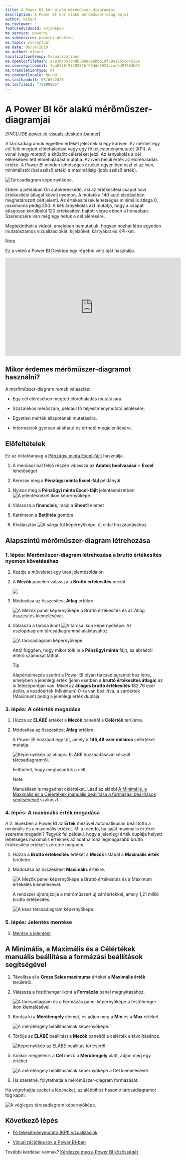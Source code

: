 ```yaml
---
title: A Power BI kör alakú mérőműszer-diagramjai
description: A Power BI kör alakú mérőműszer-diagramjai
author: mihart
ms.reviewer: ''
featuredvideoid: xmja6Epqa
ms.service: powerbi
ms.subservice: powerbi-desktop
ms.topic: conceptual
ms.date: 06/24/2019
ms.author: mihart
LocalizationGroup: Visualizations
ms.openlocfilehash: e783b4357d4db39e09aabbb1df39e1bb5c84532e
ms.sourcegitcommit: 7aa0136f93f88516f97ddd8031ccac5d07863b92
ms.translationtype: HT
ms.contentlocale: hu-HU
ms.lasthandoff: 05/05/2020
ms.locfileid: "73880905"
---
```

# <a name="radial-gauge-charts-in-power-bi"></a>A Power BI kör alakú mérőműszer-diagramjai

[!INCLUDE [power-bi-visuals-desktop-banner](../includes/power-bi-visuals-desktop-banner.md)]

A tárcsadiagramok egyetlen értéket jeleznek ki egy köríven. Ez mérhet egy cél felé megtett előrehaladást vagy egy fő teljesítménymutatót (KPI). A vonal (vagy *mutató*) a kitűzött célértéket jelzi. Az árnyékolás a cél elérésében tett előrehaladást mutatja. Az íven belüli érték az előrehaladás értéke. A Power BI minden lehetséges értéket egyenlően oszt el az íven, minimálistól (bal szélső érték) a maximálisig (jobb szélső érték).

![Tárcsadiagram képernyőképe.](media/power-bi-visualization-radial-gauge-charts/gauge-m.png)

Ebben a példában Ön autókereskedő, aki az értékesítési csapat havi értékesítési átlagát követi nyomon. A mutató a 140 autó eladásában meghatározott célt jelenti. Az értékesítések lehetséges minimális átlaga 0, maximuma pedig 200.  A kék árnyékolás azt mutatja, hogy a csapat átlagosan körülbelül 120 értékesítést hajtott végre ebben a hónapban. Szerencsére van még egy hetük a cél elérésére.

Megtekintheti a videót, amelyben bemutatjuk, hogyan hozhat létre egyetlen mutatószámos vizualizációkat: kijelzőket, kártyákat és KPI-ket.
   > [!NOTE]
   > Ez a videó a Power BI Desktop egy régebbi verzióját használja.
   > 
   > 
<iframe width="560" height="315" src="https://www.youtube.com/embed/xmja6EpqaO0?list=PL1N57mwBHtN0JFoKSR0n-tBkUJHeMP2cP" frameborder="0" allowfullscreen></iframe>

## <a name="when-to-use-a-radial-gauge"></a>Mikor érdemes mérőműszer-diagramot használni?

A mérőműszer-diagram remek választás:

* Egy cél elérésében megtett előrehaladás mutatására.

* Százalékos mérőszám, például fő teljesítménymutató jelölésére.

* Egyetlen mérték állapotának mutatására.

* Információk gyorsan átlátható és érthető megjelenítésére.

## <a name="prerequisites"></a>Előfeltételek

Ez az oktatóanyag a [Pénzügyi minta Excel-fájlt](https://download.microsoft.com/download/9/6/D/96DDC2FF-2568-491D-AAFA-AFDD6F763AE3/Retail%20Analysis%20Sample%20PBIX.pbix) használja.

1. A menüsor bal felső részén válassza az **Adatok beolvasása** > **Excel** lehetőséget
   
2. Keresse meg a **Pénzügyi minta Excel-fájl** példányát

1. Nyissa meg a **Pénzügyi minta Excel-fájlt** jelentésnézetben ![A jelentésnézet ikon képernyőképe.](media/power-bi-visualization-kpi/power-bi-report-view.png).

1. Válassza a **financials**, majd a **Sheet1** elemet

1. Kattintson a **Betöltés** gombra

1. Kiválasztás ![A sárga fül képernyőképe.](media/power-bi-visualization-kpi/power-bi-yellow-tab.png) új oldal hozzáadásához.



## <a name="create-a-basic-radial-gauge"></a>Alapszintű mérőműszer-diagram létrehozása

### <a name="step-1-create-a-gauge-to-track-gross-sales"></a>1\. lépés: Mérőműszer-diagram létrehozása a bruttó értékesítés nyomon követéséhez

1. Kezdje a műveletet egy üres jelentésoldalon

1. A **Mezők** panelen válassza a **Bruttó értékesítés** mezőt.

   ![](media/power-bi-visualization-radial-gauge-charts/grosssalesvalue-new.png)

1. Módosítsa az összesítést **Átlag** értékre.

   ![A Mezők panel képernyőképe a Bruttó értékesítés és az Átlag összesítés kiemelésével.](media/power-bi-visualization-radial-gauge-charts/changetoaverage-new.png)

1. Válassza a tárcsa ikont ![A tárcsa ikon képernyőképe.](media/power-bi-visualization-radial-gauge-charts/gaugeicon-new.png) Az oszlopdiagram tárcsadiagrammá alakításához.

    ![A tárcsadiagram képernyőképe.](media/power-bi-visualization-radial-gauge-charts/gauge-no-target.png)

    Attól függően, hogy mikor tölti le a **Pénzügyi minta** fájlt, az ábráétól eltérő számokat láthat.

    > [!TIP]
    > Alapértelmezés szerint a Power BI olyan tárcsadiagramot hoz létre, amelyben a jelenlegi érték (jelen esetben a **bruttó értékesítés átlaga**) az ív felezőpontján van. Mivel az **átlagos bruttó értékesítés** 182,76 ezer dollár, a kezdőérték (Minimum) 0-ra van beállítva, a záróérték (Maximum) pedig a jelenlegi érték duplája.

### <a name="step-3-set-a-target-value"></a>3\. lépés: A célérték megadása

1. Húzza az **ELÁBÉ** értéket a **Mezők** panelről a **Célérték** területre.

1. Módosítsa az összesítést **Átlag** értékre.

   A Power BI hozzáad egy tűt, amely a **145,48 ezer dolláros** célértéket mutatja.

   ![Képernyőkép az átlagos ELÁBÉ hozzáadásával készült tárcsadiagramról.](media/power-bi-visualization-radial-gauge-charts/gaugeinprogress-new.png)

    Feltűnhet, hogy meghaladtuk a célt.

   > [!NOTE]
   > Manuálisan is megadhat célértéket. Lásd az alábbi [A Minimális, a Maximális és a Célértékek manuális beállítása a formázási beállítások segítségével](#use-manual-format-options-to-set-minimum-maximum-and-target-values) szakaszt.

### <a name="step-4-set-a-maximum-value"></a>4\. lépés: A maximális érték megadása

A 2. lépésben a Power BI az **Érték** mezővel automatikusan beállította a minimális és a maximális értéket. Mi a teendő, ha saját maximális értéket szeretne megadni? Tegyük fel például, hogy a jelenlegi érték duplája helyett lehetséges maximális értéknek az adathalmaz legmagasabb bruttó értékesítési értékét szeretné megadni.

1. Húzza a **Bruttó értékesítés** értéket a **Mezők** listából a **Maximális érték** területre.

1. Módosítsa az összesítést **Maximális** értékre.

   ![A Mezők panel képernyőképe a Bruttó értékesítés és a Maximum értékelés kiemelésével.](media/power-bi-visualization-radial-gauge-charts/setmaximum-new.png)

   A rendszer újrarajzolja a mérőműszert új záróértékkel, amely 1,21 millió bruttó értékesítés.

   ![A kész tárcsadiagram képernyőképe.](media/power-bi-visualization-radial-gauge-charts/power-bi-final-gauge.png)

### <a name="step-5-save-your-report"></a>5\. lépés: Jelentés mentése

1. [Mentse a jelentést](../service-report-save.md).

## <a name="use-manual-format-options-to-set-minimum-maximum-and-target-values"></a>A Minimális, a Maximális és a Célértékek manuális beállítása a formázási beállítások segítségével

1. Távolítsa el a **Gross Sales maximuma** értéket a **Maximális érték** területről.

1. Válassza a festőhenger ikont a **Formázás** panel megnyitásához.

   ![A tárcsadiagram és a Formázás panel képernyőképe a festőhenger ikon kiemelésével.](media/power-bi-visualization-radial-gauge-charts/power-bi-roller.png)

1. Bontsa ki a **Mérőtengely** elemet, és adjon meg a **Min** és a **Max** értéket.

    ![A mérőtengely beállításainak képernyőképe.](media/power-bi-visualization-radial-gauge-charts/power-bi-gauge-axis.png)

1. Törölje az **ELÁBÉ** beállítást a **Mezők** panelről a célérték eltávolításához.

    ![Képernyőkép az ELÁBÉ beállítás törléséről.](media/power-bi-visualization-radial-gauge-charts/pbi-remove-target.png)

1. Amikor megjelenik a **Cél** mező a **Mérőtengely** alatt, adjon meg egy értéket.

     ![A mérőtengely beállításainak képernyőképe a Cél kiemelésével.](media/power-bi-visualization-radial-gauge-charts/power-bi-gauge-target.png)

1. Ha szeretné, folytathatja a mérőműszer-diagram formázását.

Ha végrehajtja ezeket a lépéseket, az alábbihoz hasonló tárcsadiagramot fog kapni:

![A végleges tárcsadiagram képernyőképe.](media/power-bi-visualization-radial-gauge-charts/power-bi-final.png)

## <a name="next-step"></a>Következő lépés

* [Fő teljesítménymutató (KPI) vizualizációk](power-bi-visualization-kpi.md)

* [Vizualizációtípusok a Power BI-ban](power-bi-visualization-types-for-reports-and-q-and-a.md)

További kérdései vannak? [Kérdezze meg a Power BI közösségét](https://community.powerbi.com/)
